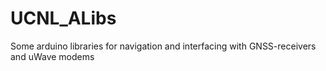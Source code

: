 # UCNL_ALibs
Some arduino libraries for navigation and interfacing with GNSS-receivers and uWave modems
